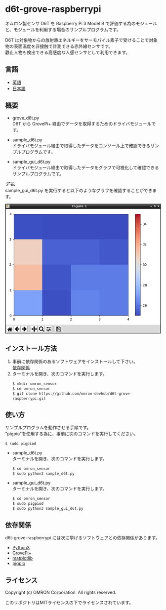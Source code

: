 # d6t-grove-raspberrypi
オムロン製センサ D6T を Raspberry Pi 3 Model B で評価する為のモジュールと、モジュールを利用する場合のサンプルプログラムです。

D6T は対象物からの放射熱エネルギーをサーモパイル素子で受けることで対象物の表面温度を非接触で計測できる赤外線センサです。  
静止人物も検出できる高感度な人感センサとして利用できます。  


## 言語
- [英語](./README.md)
- [日本語](./README_ja.md)

## 概要
- grove_d6t.py  
D6T から GrovePi+ 経由でデータを取得するためのドライバモジュールです。

- sample_d6t.py  
ドライバモジュール経由で取得したデータをコンソール上で確認できるサンプルプログラムです。

- sample_gui_d6t.py  
ドライバモジュール経由で取得したデータをグラフで可視化して確認できるサンプルプログラムです。

***デモ:***  
sample_gui_d6t.py を実行すると以下のようなグラフを確認することができます。  

![Graph_D6T](Graph_D6T.png)

## インストール方法
1. 事前に依存関係のあるソフトウェアをインストールして下さい。  
    [依存関係](#link)
2. ターミナルを開き、次のコマンドを実行します。  
    ```
    $ mkdir omron_sensor
    $ cd omron_sensor
    $ git clone https://github.com/omron-devhub/d6t-grove-raspberrypi.git
    ```

## 使い方
サンプルプログラムを動作させる手順です。  
"pigpio"を使用する為に、事前に次のコマンドを実行してください。  
```
$ sudo pigpiod
```

-  sample_d6t.py  
ターミナルを開き、次のコマンドを実行します。  
    ```
    $ cd omron_sensor
    $ sudo python3 sample_d6t.py
    ```
- sample_gui_d6t.py  
ターミナルを開き、次のコマンドを実行します。  
    ```
    $ cd omron_sensor
    $ sudo pigpiod
    $ sudo python3 sample_gui_d6t.py
    ```

## <a name="link"></a>依存関係
d6t-grove-raspberrypi には次に挙げるソフトウェアとの依存関係があります。
- [Python3](https://www.python.org/)
- [GrovePi+](http://wiki.seeedstudio.com/GrovePi_Plus/)
- [matplotlib](https://matplotlib.org/)
- [pigpio](http://abyz.me.uk/rpi/pigpio/download.html)

## ライセンス
Copyright (c) OMRON Corporation. All rights reserved.

このリポジトリはMITライセンスの下でライセンスされています。
